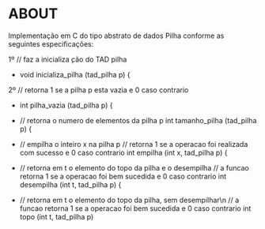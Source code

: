 # ABOUT

Implementação em C do tipo abstrato de dados Pilha conforme as seguintes especificações: 

  1º // faz a inicializa ̧cão do TAD pilha
  - void inicializa_pilha (tad_pilha p) {

  2º // retorna 1 se a pilha p esta vazia e 0 caso contrario
  - int pilha_vazia (tad_pilha p) {

  - // retorna o numero de elementos da pilha p
  int tamanho_pilha (tad_pilha p) {

  - // empilha o inteiro x na pilha p
  // retorna 1 se a operacao foi realizada com sucesso e 0 caso contrario
  int empilha (int x, tad_pilha p) {

  - // retorna em t o elemento do topo da pilha e o desempilha
  // a funcao retorna 1 se a operacao foi bem sucedida e 0 caso contrario
  int desempilha (int t, tad_pilha p) {

  - // retorna em t o elemento do topo da pilha, sem desempilhar\n
  // a funcao retorna 1 se a operacao foi bem sucedida e 0 caso contrario
  int topo (int t, tad_pilha p) 
